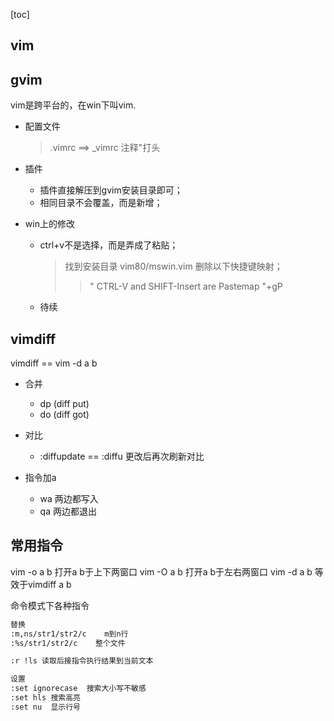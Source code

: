 [toc]

## vim



## gvim

vim是跨平台的，在win下叫vim.

- 配置文件
	> .vimrc ==> _vimrc
	> 注释"打头

- 插件
	- 插件直接解压到gvim安装目录即可；
	- 相同目录不会覆盖，而是新增；

- win上的修改
	- ctrl+v不是选择，而是弄成了粘贴；
		> 找到安装目录 vim80/mswin.vim 删除以下快捷键映射； 
		>> " CTRL-V and SHIFT-Insert are Pastemap 
		>> <C-V> "+gP
	- 待续

## vimdiff

vimdiff == vim -d a b

- 合并
	- dp (diff put)
	- do (diff got)

- 对比
	- :diffupdate == :diffu 更改后再次刷新对比

- 指令加a
	- wa 两边都写入
	- qa 两边都退出

## 常用指令
vim -o a b 打开a b于上下两窗口
vim -O a b 打开a b于左右两窗口
vim -d a b 等效于vimdiff a b

命令模式下各种指令
```bash
替换
:m,ns/str1/str2/c    m到n行
:%s/str1/str2/c    整个文件

:r !ls 读取后接指令执行结果到当前文本

设置
:set ignorecase  搜索大小写不敏感
:set hls 搜索高亮
:set nu  显示行号
```

